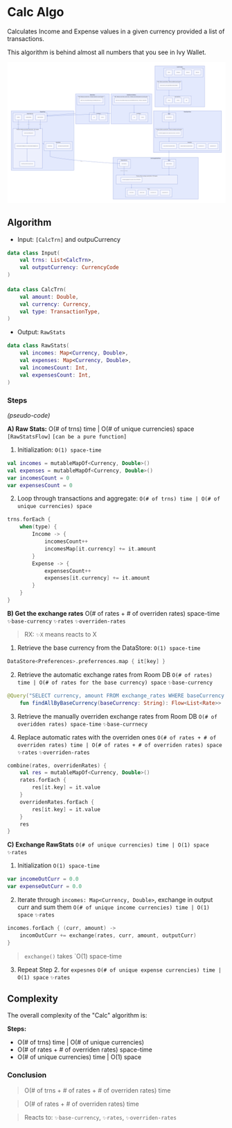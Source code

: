 # Calc Algo

Calculates Income and Expense values in a given currency provided a list of transactions.

This algorithm is behind almost all numbers that you see in Ivy Wallet.

![calc_algo.svg](../../assets/calc_algo.svg)

## Algorithm

- Input: `[CalcTrn]` and outpuCurrency
```kotlin
data class Input(
    val trns: List<CalcTrn>,
    val outputCurrency: CurrencyCode
)

data class CalcTrn(
    val amount: Double,
    val currency: Currency,
    val type: TransactionType,
) 
```
- Output: `RawStats`
```kotlin
data class RawStats(
    val incomes: Map<Currency, Double>,
    val expenses: Map<Currency, Double>,
    val incomesCount: Int,
    val expensesCount: Int,
)
```

### Steps

_(pseudo-code)_

**A) Raw Stats:** O(# of trns) time | O(# of unique  currencies) space `[RawStatsFlow]` `[can be a pure function]`

1. Initialization: `O(1) space-time`
```kotlin
val incomes = mutableMapOf<Currency, Double>()
val expenses = mutableMapOf<Currency, Double>()
var incomesCount = 0
var expensesCount = 0
```

2. Loop through transactions and aggregate: `O(# of trns) time | O(# of unique currencies) space`
```kotlin
trns.forEach {
    when(type) {
        Income -> {
            incomesCount++
            incomesMap[it.currency] += it.amount
        }
        Expense -> {
            expensesCount++
            expenses[it.currency] += it.amount
        }
    }
}
```


**B) Get the exchange rates** O(# of rates + # of overriden rates) space-time `✨base-currency` `✨rates` `✨overriden-rates`

> RX: `✨X` means reacts to X

1. Retrieve the base currency from the DataStore: `O(1) space-time`
```kotlin
DataStore<Preferences>.preferrences.map { it[key] }
```

2. Retrieve the automatic exchange rates from Room DB `O(# of rates) time | O(# of rates for the base currency) space` `✨base-currency`
```kotlin
@Query("SELECT currency, amount FROM exchange_rates WHERE baseCurrency = :baseCurrency")
    fun findAllByBaseCurrency(baseCurrency: String): Flow<List<Rate>>
```

3. Retrieve the manually overriden exchange rates from Room DB `O(# of overidden rates) space-time` `✨base-currnecy`

4. Replace automatic rates with the overriden ones `O(# of rates + # of overriden rates) time | O(# of rates + # of overriden rates) space` `✨rates` `✨overriden-rates`
```kotlin
combine(rates, overridenRates) {
    val res = mutableMapOf<Currency, Double>()
    rates.forEach {
        res[it.key] = it.value
    }
    overridenRates.forEach {
        res[it.key] = it.value
    }
    res
}
```

**C) Exchange RawStats** `O(# of unique currencies) time | O(1) space` `✨rates`

1. Initialization `O(1) space-time`
```kotlin
var incomeOutCurr = 0.0
var expenseOutCurr = 0.0
```

2. Iterate through `incomes: Map<Currency, Double>`, exchange in output curr and sum them `O(# of unique income currencies) time | O(1) space` `✨rates`
```kotlin
incomes.forEach { (curr, amount) ->
    incomOutCurr += exchange(rates, curr, amount, outputCurr)
}
```

> `exchange()` takes `O(1) space-time

3. Repeat Step 2. for `expesnes` `O(# of unique expense currencies) time | O(1) space` `✨rates`


## Complexity

The overall complexity of the "Calc" algorithm is:

**Steps:**
- O(# of trns) time | O(# of unique currencies)
- O(# of rates + # of overriden rates) space-time
- O(# of unique currencies) time | O(1) space


### Conclusion
> O(# of trns + # of rates + # of overriden rates) time

>  O(# of rates + # of overriden rates) time

> Reacts to: `✨base-currency`, `✨rates`, `✨overriden-rates`